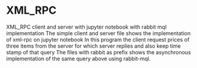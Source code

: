 # XML_RPC
XML_RPC client and server with jupyter notebook with rabbit mql implementation
The simple client and server file shows the implementation of xml-rpc on jupyter notebook 
In this program the client request prices of three items from the server for which server replies and also keep time stamp of that query
The files with rabbit as prefix shows the asynchronous implementation of the same query above using rabbit-mql.
